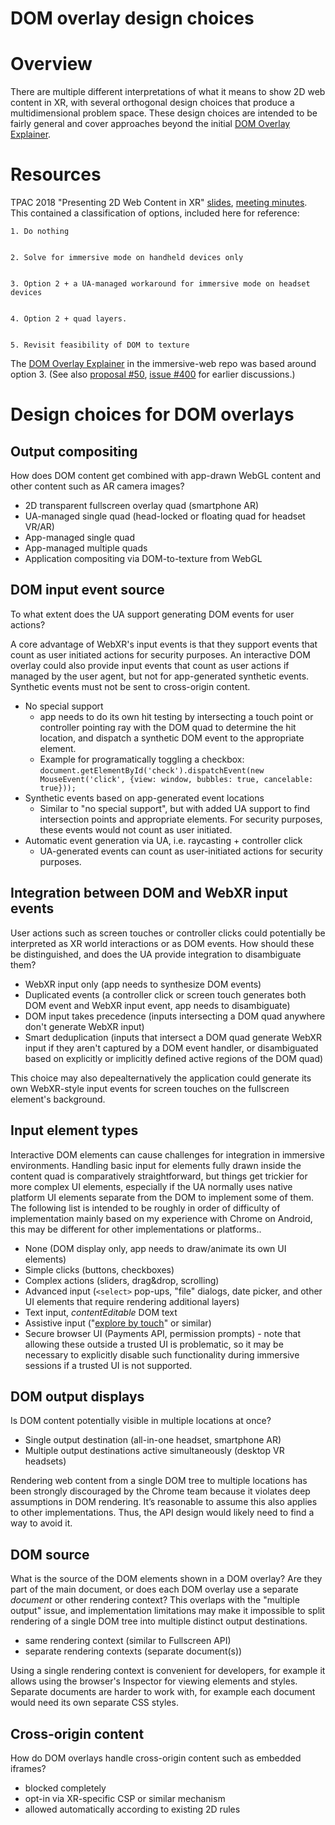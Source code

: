# DOM overlay design choices


# Overview

There are multiple different interpretations of what it means to show 2D web content in XR, with several orthogonal design choices that produce a multidimensional problem space. These design choices are intended to be fairly general and cover approaches beyond the initial [DOM Overlay Explainer](https://github.com/immersive-web/dom-overlays/blob/master/explainer.md).


# Resources

TPAC 2018 "Presenting 2D Web Content in XR" [slides](https://www.w3.org/2018/10/iwwg-tpac-slides/2d.pdf), [meeting minutes](https://www.w3.org/2018/10/26-immersive-web-minutes.html). This contained a classification of options, included here for reference:


    1. Do nothing


    2. Solve for immersive mode on handheld devices only


    3. Option 2 + a UA-managed workaround for immersive mode on headset devices


    4. Option 2 + quad layers. 


    5. Revisit feasibility of DOM to texture 

The [DOM Overlay Explainer](https://github.com/immersive-web/dom-overlays/blob/master/explainer.md) in the immersive-web repo was based around option 3. (See also [proposal #50](https://github.com/immersive-web/proposals/issues/50), [issue #400](https://github.com/immersive-web/webxr/issues/400) for earlier discussions.)


# Design choices for DOM overlays

## Output compositing

How does DOM content get combined with app-drawn WebGL content and other content such as AR camera images?



*   2D transparent fullscreen overlay quad (smartphone AR)
*   UA-managed single quad (head-locked or floating quad for headset VR/AR)
*   App-managed single quad
*   App-managed multiple quads
*   Application compositing via DOM-to-texture from WebGL


## DOM input event source

To what extent does the UA support generating DOM events for user actions?

A core advantage of WebXR's input events is that they support events that count as user initiated actions for security purposes. An interactive DOM overlay could also provide input events that count as user actions if managed by the user agent, but not for app-generated synthetic events. Synthetic events must not be sent to cross-origin content.



*   No special support
    *   app needs to do its own hit testing by intersecting a touch point or controller pointing ray with the DOM quad to determine the hit location, and dispatch a synthetic DOM event to the appropriate element.
    *   Example for programatically toggling a checkbox: `document.getElementById('check').dispatchEvent(new MouseEvent('click', {view: window, bubbles: true, cancelable: true}));`
*   Synthetic events based on app-generated event locations
    *   Similar to "no special support", but with added UA support to find intersection points and appropriate elements. For security purposes, these events would not count as user initiated.
*   Automatic event generation via UA, i.e. raycasting + controller click
    *   UA-generated events can count as user-initiated actions for security purposes.


## Integration between DOM and WebXR input events

User actions such as screen touches or controller clicks could potentially be interpreted as XR world interactions or as DOM events. How should these be distinguished, and does the UA provide integration to disambiguate them?



*   WebXR input only (app needs to synthesize DOM events)
*   Duplicated events (a controller click or screen touch generates both DOM event and WebXR input event, app needs to disambiguate)
*   DOM input takes precedence (inputs intersecting a DOM quad anywhere don't generate WebXR input)
*   Smart deduplication (inputs that intersect a DOM quad generate WebXR input if they aren't captured by a DOM event handler, or disambiguated based on explicitly or implicitly defined active regions of the DOM quad)

This choice may also depealternatively the application could generate its own WebXR-style input events for screen touches on the fullscreen element's background. 


## Input element types

Interactive DOM elements can cause challenges for integration in immersive environments. Handling basic input for elements fully drawn inside the content quad is comparatively straightforward, but things get trickier for more complex UI elements, especially if the UA normally uses native platform UI elements separate from the DOM to implement some of them. The following list is intended to be roughly in order of difficulty of implementation mainly based on my experience with Chrome on Android, this may be different for other implementations or platforms.. 



*   None (DOM display only, app needs to draw/animate its own UI elements)
*   Simple clicks (buttons, checkboxes)
*   Complex actions (sliders, drag&drop, scrolling)
*   Advanced input (`<select>` pop-ups, "file" dialogs, date picker, and other UI elements that require rendering additional layers)
*   Text input, _contentEditable_ DOM text
*   Assistive input ("[explore by touch](https://support.google.com/accessibility/android/answer/6006598?hl=en)" or similar)
*   Secure browser UI (Payments API, permission prompts) - note that allowing these outside a trusted UI is problematic, so it may be necessary to explicitly disable such functionality during immersive sessions if a trusted UI is not supported.


## DOM output displays

Is DOM content potentially visible in multiple locations at once?



*   Single output destination (all-in-one headset, smartphone AR)
*   Multiple output destinations active simultaneously (desktop VR headsets)

Rendering web content from a single DOM tree to multiple locations has been strongly discouraged by the Chrome team because it violates deep assumptions in DOM rendering. It’s reasonable to assume this also applies to other implementations. Thus, the API design would likely need to find a way to avoid it.


## DOM source

What is the source of the DOM elements shown in a DOM overlay? Are they part of the main document, or does each DOM overlay use a separate _document_ or other rendering context? This overlaps with the "multiple output" issue, and implementation limitations may make it impossible to split rendering of a single DOM tree into multiple distinct output destinations.



*   same rendering context (similar to Fullscreen API)
*   separate rendering contexts (separate document(s))

Using a single rendering context is convenient for developers, for example it allows using the browser's Inspector for viewing elements and styles. Separate documents are harder to work with, for example each document would need its own separate CSS styles.


## Cross-origin content

How do DOM overlays handle cross-origin content such as embedded iframes?



*   blocked completely
*   opt-in via XR-specific CSP or similar mechanism
*   allowed automatically according to existing 2D rules

